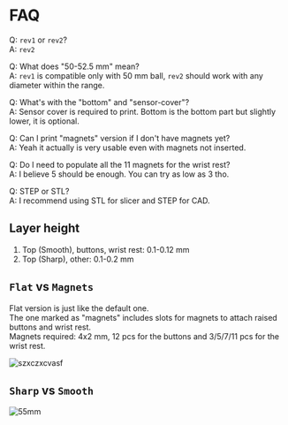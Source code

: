 # FAQ
Q: `rev1` or `rev2`? \
A: `rev2` 

Q: What does "50-52.5 mm" mean? \
A: `rev1` is compatible only with 50 mm ball, `rev2` should work with any diameter within the range.

Q: What's with the "bottom" and "sensor-cover"? \
A: Sensor cover is required to print. Bottom is the bottom part but slightly lower, it is optional.

Q: Can I print "magnets" version if I don't have magnets yet? \
A: Yeah it actually is very usable even with magnets not inserted.

Q: Do I need to populate all the 11 magnets for the wrist rest? \
A: I believe 5 should be enough. You can try as low as 3 tho.

Q: STEP or STL? \
A: I recommend using STL for slicer and STEP for CAD.

## Layer height
1. Top (Smooth), buttons, wrist rest: 0.1-0.12 mm
2. Top (Sharp), other: 0.1-0.2 mm

## `Flat` vs `Magnets`
Flat version is just like the default one. \
The one marked as "magnets" includes slots for magnets to attach raised buttons and wrist rest. \
Magnets required: 4x2 mm, 12 pcs for the buttons and 3/5/7/11 pcs for the wrist rest.

![szxczxcvasf](https://github.com/user-attachments/assets/4a9d00de-f96f-4254-bd50-4d193478e979)

## `Sharp` vs `Smooth`
![55mm](https://github.com/user-attachments/assets/d82c578e-0e27-449e-b637-91ef44c8319e)
